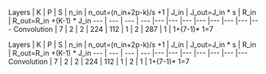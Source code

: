 Layers | K | P | S | n_in | n_out=(n_in+2p-k)/s +1 | J_in | J_out=J_in * s | R_in   | R_out=R_in +(K-1) * J_in
--- | --- | --- | --- |--- |--- |--- |--- |--- |--- |--- |---
Convolution | 7 | 2 | 2 | 224 | 112 | 1 | 2 | 287 | 1 | 1+(7-1)* 1=7



Layers | K | P | S | n_in | n_out=(n_in+2p-k)/s +1 | J_in | J_out=J_in * s | R_in | R_out=R_in +(K-1) * J_in
--- | --- | --- | --- |--- |--- |--- |--- |--- |--- |---
Convolution | 7 | 2 | 2 | 224 | 112 | 1 | 2 | 1 | 1+(7-1)* 1=7

